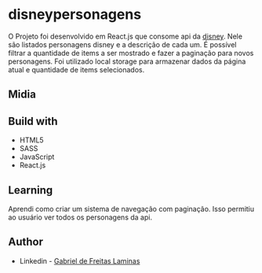 # disneypersonagens
 
 O Projeto foi desenvolvido em React.js que consome api da [disney](https://disneyapi.dev/). Nele são listados personagens disney e a descrição de cada um. É possível filtrar a quantidade de items a ser mostrado e fazer a paginação para novos personagens. Foi utilizado local storage para armazenar dados da página atual e quantidade de items selecionados.  

## Midia

  
## Build with

- HTML5
- SASS
- JavaScript
- React.js

## Learning

  Aprendi como criar um sistema de navegação com paginação. Isso permitiu ao usuário ver todos os personagens da api.

## Author

- Linkedin - [Gabriel de Freitas Laminas](https://www.linkedin.com/in/gabriel-de-freitas-laminas-1505661b9/)